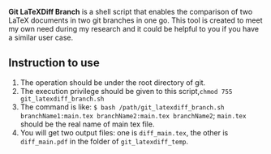 **Git LaTeXDiff Branch** is a shell script that enables the comparison of two LaTeX documents in two git branches in one go. This tool is created to meet my own need during my research and it could be helpful to you if you have a similar user case.

## Instruction to use ##
1. The operation should be under the root directory of git.
2. The execution privilege should be given to this script,`chmod 755 git_latexdiff_branch.sh`
3. The command is like: `$ bash /path/git_latexdiff_branch.sh branchName1:main.tex branchName2:main.tex branchName2`; `main.tex` should be the real name of main tex file.
4. You will get two output files: one is `diff_main.tex`, the other is `diff_main.pdf` in the folder of `git_latexdiff_temp`.



